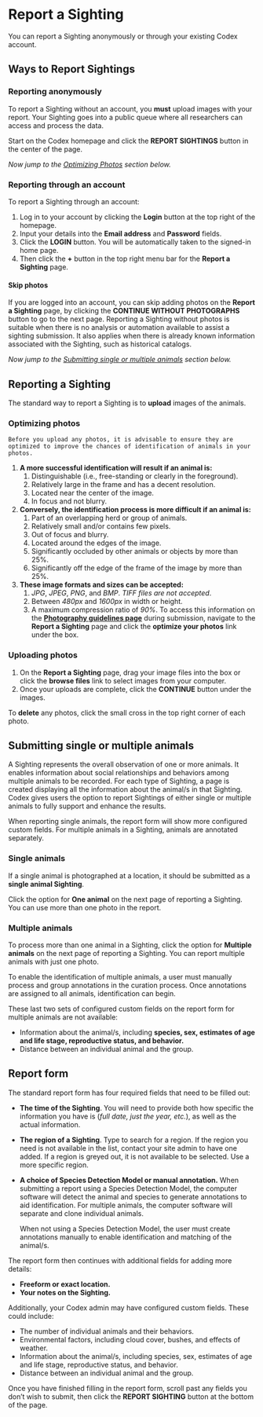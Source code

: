 # Report a Sighting

You can report a Sighting anonymously or through your existing Codex account.

## Ways to Report Sightings

### Reporting anonymously

To report a Sighting without an account, you **must** upload images with your report. Your Sighting goes into a public queue where all researchers can access and process the data.

Start on the Codex homepage and click the **REPORT SIGHTINGS** button in the center of the page.

*Now jump to the [Optimizing Photos](https://docs.wildme.org/product-docs/en/codex/getting-started-with-codex/standard-reporting/#optimizing-photos) section below.*

### Reporting through an account

To report a Sighting through an account:

1. Log in to your account by clicking the **Login** button at the top right of the homepage.
2. Input your details into the **Email address** and **Password** fields.
3. Click the **LOGIN** button. You will be automatically taken to the signed-in home page.
4. Then click the **+** button in the top right menu bar for the **Report a Sighting** page.

#### Skip photos

If you are logged into an account, you can skip adding photos on the **Report a Sighting** page, by clicking the **CONTINUE WITHOUT PHOTOGRAPHS** button to go to the next page.
Reporting a Sighting without photos is suitable when there is no analysis or automation available to assist a sighting submission. It also applies when there is already known information associated with the Sighting, such as historical catalogs.

*Now jump to the [Submitting single or multiple animals](https://docs.wildme.org/product-docs/en/codex/getting-started-with-codex/standard-reporting/#submitting-single-or-multiple-animals) section below.*

## Reporting a Sighting

The standard way to report a Sighting is to **upload** images of the animals.

### Optimizing photos

```{warning}
Before you upload any photos, it is advisable to ensure they are optimized to improve the chances of identification of animals in your photos.
```

1. **A more successful identification will result if an animal is:**
    1. Distinguishable (i.e., free-standing or clearly in the foreground).
    2. Relatively large in the frame and has a decent resolution.
    3. Located near the center of the image.
    4. In focus and not blurry.
2. **Conversely, the identification process is more difficult if an animal is:**
    1. Part of an overlapping herd or group of animals.
    2. Relatively small and/or contains few pixels.
    3. Out of focus and blurry.
    4. Located around the edges of the image.
    5. Significantly occluded by other animals or objects by more than 25%.
    6. Significantly off the edge of the frame of the image by more than 25%.
3. **These image formats and sizes can be accepted:**
    1. *JPG*, *JPEG*, *PNG*, and *BMP*. *TIFF files are not accepted*.
    2. Between *480px* and *1600px* in width or height.
    3. A maximum compression ratio of *90%*.
        To access this information on the **[Photography guidelines page](https://docs.wildme.org/product-docs/en/wildbook/data/photography-guidelines/)** during submission, navigate to the **Report a Sighting** page and click the **optimize your photos** link under the box.

### **Uploading photos**

1. On the **Report a Sighting** page, drag your image files into the box or click the **browse files** link to select images from your computer.
2. Once your uploads are complete, click the **CONTINUE** button under the images.

To **delete** any photos, click the small cross in the top right corner of each photo.

## Submitting single or multiple animals

A Sighting represents the overall observation of one or more animals. It enables information about social relationships and behaviors among multiple animals to be recorded. For each type of Sighting, a page is created displaying all the information about the animal/s in that Sighting. Codex gives users the option to report Sightings of either single or multiple animals to fully support and enhance the results.

When reporting single animals, the report form will show more configured custom fields. For multiple animals in a Sighting, animals are annotated separately.

### Single animals

If a single animal is photographed at a location, it should be submitted as a **single animal Sighting**.

Click the option for **One animal** on the next page of reporting a Sighting. You can use more than one photo in the report.

### Multiple animals

To process more than one animal in a Sighting, click the option for **Multiple animals** on the next page of reporting a Sighting. You can report multiple animals with just one photo.

To enable the identification of multiple animals, a user must manually process and group annotations in the curation process. Once annotations are assigned to all animals, identification can begin.

These last two sets of configured custom fields on the report form for multiple animals are not available:

* Information about the animal/s, including **species, sex, estimates of age and life stage, reproductive status, and behavior.**
* Distance between an individual animal and the group.

## Report form

The standard report form has four required fields that need to be filled out:

* **The time of the Sighting**. You will need to provide both how specific the information you have is (*full date, just the year, etc.*), as well as the actual information.
* **The region of a Sighting**. Type to search for a region. If the region you need is not available in the list, contact your site admin to have one added. If a region is greyed out, it is not available to be selected. Use a more specific region.
* **A choice of Species Detection Model or manual annotation.**
    When submitting a report using a Species Detection Model, the computer software will detect the animal and species to generate annotations to aid identification. For multiple animals, the computer software will separate and clone individual animals.
    
    When not using a Species Detection Model, the user must create annotations manually to enable identification and matching of the animal/s.

The report form then continues with additional fields for adding more details:

* **Freeform or exact location.**
* **Your notes on the Sighting.**

Additionally, your Codex admin may have configured custom fields. These could include:

* The number of individual animals and their behaviors.
* Environmental factors, including cloud cover, bushes, and effects of weather.
* Information about the animal/s, including species, sex, estimates of age and life stage, reproductive status, and behavior.
* Distance between an individual animal and the group.

Once you have finished filling in the report form, scroll past any fields you don’t wish to submit, then click the **REPORT SIGHTING** button at the bottom of the page.